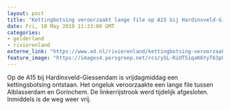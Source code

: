 ```yaml
---
layout: post
title: "Kettingbotsing veroorzaakt lange file op A15 bij Hardinxveld-Giessendam"
date: Fri, 10 May 2019 11:33:00 GMT
categories: 
- gelderland 
- rivierenland 
externe_link: "https://www.ad.nl/rivierenland/kettingbotsing-veroorzaakt-lange-file-op-a15-bij-hardinxveld-giessendam~a0e3c8bf/"
feature_image: "https://images4.persgroep.net/rcs/ySL-RiUT5iqaK6YyT63pOweU35Q/diocontent/147840176/_fitwidth/400/?appId=21791a8992982cd8da851550a453bd7f&quality=0.7"
---
```


Op de A15 bij Hardinxveld-Giessendam is vrijdagmiddag een kettingsbotsing ontstaan. Het ongeluk veroorzaakte een lange file tussen Alblasserdam en Gorinchem. De linkerrijstrook werd tijdelijk afgesloten. Inmiddels is de weg weer vrij.
